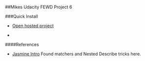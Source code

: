 ##Mikes Udacity FEWD Project 6

###Quick Install
* [Open hosted project](http://mrmikeesc99.github.io/Udacity-Project_6/)



-
####References
* [Jasmine Intro](http://jasmine.github.io/2.0/introduction.html) Found matchers and Nested Describe tricks here.
